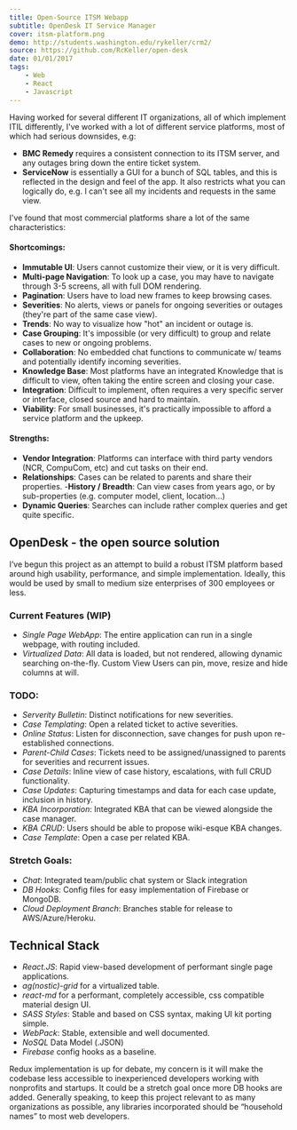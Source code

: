 ```yaml
---
title: Open-Source ITSM Webapp 
subtitle: OpenDesk IT Service Manager
cover: itsm-platform.png
demo: http://students.washington.edu/rykeller/crm2/
source: https://github.com/RcKeller/open-desk
date: 01/01/2017
tags:
    - Web
    - React
    - Javascript
---
```


Having worked for several different IT organizations, all of which implement ITIL differently, I've worked with a lot of different service platforms, most of which had serious downsides, e.g:

- **BMC Remedy** requires a consistent connection to its ITSM server, and any outages bring down the entire ticket system.
- **ServiceNow** is essentially a GUI for a bunch of SQL tables, and this is reflected in the design and feel of the app. It also restricts what you can logically do, e.g. I can't see all my incidents and requests in the same view.

I've found that most commercial platforms share a lot of the same characteristics:

#### Shortcomings:
- **Immutable UI**: Users cannot customize their view, or it is very difficult.
- **Multi-page Navigation**: To look up a case, you may have to navigate through 3-5 screens, all with full DOM rendering.
- **Pagination**: Users have to load new frames to keep browsing cases.
- **Severities**: No alerts, views or panels for ongoing severities or outages (they're part of the same case view).
- **Trends**: No way to visualize how "hot" an incident or outage is.
- **Case Grouping**: It's impossible (or very difficult) to group and relate cases to new or ongoing problems.
- **Collaboration**: No embedded chat functions to communicate w/ teams and potentially identify incoming severities.
- **Knowledge Base**: Most platforms have an integrated Knowledge that is difficult to view, often taking the entire screen and closing your case.
- **Integration**: Difficult to implement, often requires a very specific server or interface, closed source and hard to maintain.
- **Viability**: For small businesses, it's practically impossible to afford a service platform and the upkeep.

#### Strengths:
- **Vendor Integration**: Platforms can interface with third party vendors (NCR, CompuCom, etc) and cut tasks on their end.
- **Relationships**: Cases can be related to parents and share their properties.
-**History / Breadth**: Can view cases from years ago, or by sub-properties (e.g. computer model, client, location...)
- **Dynamic Queries**: Searches can include rather complex queries and get quite specific.

## OpenDesk - the open source solution

I’ve begun this project as an attempt to build a robust ITSM platform based around high usability, performance, and simple implementation. Ideally, this would be used by small to medium size enterprises of 300 employees or less.

### Current Features (WIP)

- *Single Page WebApp*: The entire application can run in a single webpage, with routing included.
- *Virtualized Data*: All data is loaded, but not rendered, allowing dynamic searching on-the-fly.
Custom View	Users can pin, move, resize and hide columns at will.

### TODO:

- *Serverity Bulletin*: Distinct notifications for new severities.
- *Case Templating*: Open a related ticket to active severities.
- *Online Status*: Listen for disconnection, save changes for push upon re-established connections.
- *Parent-Child Cases*: Tickets need to be assigned/unassigned to parents for severities and recurrent issues.
- *Case Details*: Inline view of case history, escalations, with full CRUD functionality.
- *Case Updates*: Capturing timestamps and data for each case update, inclusion in history.
- *KBA Incorporation*: Integrated KBA that can be viewed alongside the case manager.
- *KBA CRUD*: Users should be able to propose wiki-esque KBA changes.
- *Case Template*: Open a case per related KBA.

### Stretch Goals:

- *Chat*: Integrated team/public chat system or Slack integration
- *DB Hooks*: Config files for easy implementation of Firebase or MongoDB.
- *Cloud Deployment Branch*: Branches stable for release to AWS/Azure/Heroku.

## Technical Stack

- *React.JS*: Rapid view-based development of performant single page applications.
- *ag(nostic)-grid* for a virtualized table.
- *react-md* for a performant, completely accessible, css compatible material design UI.
- *SASS Styles*: Stable and based on CSS syntax, making UI kit porting simple.
- *WebPack*: Stable, extensible and well documented.
- *NoSQL* Data Model (.JSON)
- *Firebase* config hooks as a baseline.

Redux implementation is up for debate, my concern is it will make the codebase less accessible to inexperienced developers working with nonprofits and startups. It could be a stretch goal once more DB hooks are added. Generally speaking, to keep this project relevant to as many organizations as possible, any libraries incorporated should be “household names” to most web developers.
